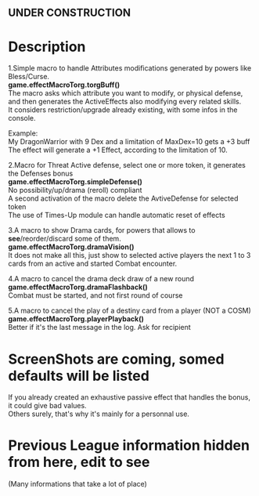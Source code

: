 ## UNDER CONSTRUCTION
# Description

1.Simple macro to handle Attributes modifications generated by powers like Bless/Curse.</br>
**game.effectMacroTorg.torgBuff()</br>**
The macro asks which attribute you want to modify, or physical defense, and then generates the ActiveEffects also modifying every related skills.</br>
It considers restriction/upgrade already existing, with some infos in the console.

Example:</br>
  My DragonWarrior with 9 Dex and a limitation of MaxDex=10 gets a +3 buff</br>
    The effect will generate a +1 Effect, according to the limitation of 10.</br>
    
2.Macro for Threat Active defense, select one or more token, it generates the Defenses bonus</br>
**game.effectMacroTorg.simpleDefense()</br>**
No possibility/up/drama (reroll) compliant</br>
A second activation of the macro delete the AvtiveDefense for selected token</br>
The use of Times-Up module can handle automatic reset of effects</br>

3.A macro to show Drama cards, for powers that allows to **see**/reorder/discard some of them.</br>
**game.effectMacroTorg.dramaVision()</br>**
It does not make all this, just show to selected active players the next 1 to 3 cards from an active and started Combat encounter.

4.A macro to cancel the drama deck draw of a new round</br>
**game.effectMacroTorg.dramaFlashback()</br>**
Combat must be started, and not first round of course</br>

5.A macro to cancel the play of a destiny card from a player (NOT a COSM)</br>
**game.effectMacroTorg.playerPlayback()</br>**
Better if it's the last message in the log. Ask for recipient</br>

# ScreenShots are coming, somed defaults will be listed
If you already created an exhaustive passive effect that handles the bonus, it could give bad values.</br>
Others surely, that's why it's mainly for a personnal use.

# Previous League information hidden from here, edit to see
(Many informations that take a lot of place)
<!--- [](https://img.shields.io/badge/Foundry-v0.8.6-informational)
<!--- Downloads @ Latest Badge 
<!--- replace <user>/<repo> with your username/repository -->
<!--- ![Latest Release Download Count](https://img.shields.io/github/downloads/<user>/<repo>/latest/module.zip) -->

<!--- Forge Bazaar Install % Badge 
<!--- replace <your-module-name> with the `name` in your manifest 
<!--- ![Forge Installs](https://img.shields.io/badge/dynamic/json?label=Forge%20Installs&query=package.installs&suffix=%25&url=https%3A%2F%2Fforge-vtt.com%2Fapi%2Fbazaar%2Fpackage%2F<your-module-name>&colorB=4aa94a) 


<!--- # How to use this Template to create a versioned Release

1. Open your repository's releases page.

![Where to click to open repository releases.](https://user-images.githubusercontent.com/7644614/93409301-9fd25080-f864-11ea-9e0c-bdd09e4418e4.png)

2. Click "Draft a new release"

![Draft a new release button.](https://user-images.githubusercontent.com/7644614/93409364-c1333c80-f864-11ea-89f1-abfcb18a8d9f.png)

3. Fill out the release version as the tag name.

If you want to add details at this stage you can, or you can always come back later and edit them.

![Release Creation Form](https://user-images.githubusercontent.com/7644614/93409543-225b1000-f865-11ea-9a19-f1906a724421.png)

4. Hit submit.

5. Wait a few minutes.

A Github Action will run to populate the `module.json` and `module.zip` with the correct urls that you can then use to distribute this release. You can check on its status in the "Actions" tab.

![Actions Tab](https://user-images.githubusercontent.com/7644614/93409820-c1800780-f865-11ea-8c6b-c3792e35e0c8.png)

6. Grab the module.json url from the release's details page.

![image](https://user-images.githubusercontent.com/7644614/93409960-10c63800-f866-11ea-83f6-270cc5d10b71.png)

This `module.json` will only ever point at this release's `module.zip`, making it useful for sharing a specific version for compatibility purposes.

7. You can use the url `https://github.com/<user>/<repo>/releases/latest/download/module.json` to refer to the manifest.

This is the url you want to use to install the module typically, as it will get updated automatically.

# How to List Your Releases on Package Admin

To request a package listing for your first release, go to the [Package Submission Form](https://foundryvtt.com/packages/submit) (accessible via a link at the bottom of the "[Systems and Modules](https://foundryvtt.com/packages/)" page on the Foundry website).

Fill in the form. "Package Name" must match the name in the module manifest.  Package Title will be the display name for the package.  Package URL should be your repo URL.
![image](https://user-images.githubusercontent.com/36359784/120664263-b49e5500-c482-11eb-9126-af7006389903.png)


One of the Foundry staff will typically get back to you with an approval or any further questions within a few days, and give you access to the package admin pages.

Once you have access to the [module admin page](https://foundryvtt.com/admin/packages/package/), you can release a new version by going into the page for your module, scrolling to the bottom, and filling in a new Package Version.

When listing a new version, Version should be the version number you set above, and the Manifest URL should be the manifest __for that specific version__ (do not use /latest/ here).
![image](https://user-images.githubusercontent.com/36359784/120664346-c4b63480-c482-11eb-9d8b-731b50d70939.png)

> ### :warning: Important :warning:
> 
> It is very important that you use the specific release manifest url, and not the `/latest` url here. For more details about why this is important and how Foundry Installs/Updates packages, read [this wiki article](https://foundryvtt.wiki/en/development/guides/releases-and-history).

Clicking "Save" in the bottom right will save the new version, which means that anyone installing your module from within Foundry will get that version, and a post will be generated in the #release-announcements channel on the official Foundry VTT Discord.


# FoundryVTT Module

Does something, probably

## Changelog-->
